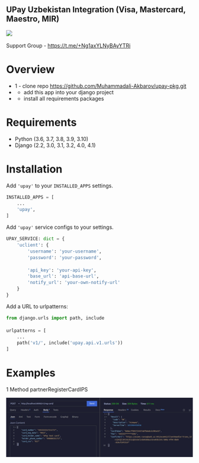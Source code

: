 ## UPay Uzbekistan Integration (Visa, Mastercard, Maestro, MIR)

<img src="https://play-lh.googleusercontent.com/56kMB0zuF9jXwKDjWSYgVffMOG8ZuvAz34kSovlZ32zJBhRbIhNbW8Me_wRw7xRYhVE">


Support Group - https://t.me/+Ng1axYLNyBAyYTRi 
# Overview 
* 1 - clone repo https://github.com/Muhammadali-Akbarov/upay-pkg.git
*  - add this app into your django project
*  - install all requirements packages

# Requirements

* Python (3.6, 3.7, 3.8, 3.9, 3.10)
* Django (2.2, 3.0, 3.1, 3.2, 4.0, 4.1)

# Installation

Add `'upay'` to your `INSTALLED_APPS` settings.
```python
INSTALLED_APPS = [
    ...
    'upay',
]
```
Add `'upay'` service configs to your settings.
```python
UPAY_SERVICE: dict = {
    'uclient': {
        'username': 'your-username',
        'password': 'your-password',

        'api_key': 'your-api-key',
        'base_url': 'api-base-url',
        'notify_url': 'your-own-notify-url'
    }
}
```
Add a URL to urlpatterns:
```python
from django.urls import path, include

urlpatterns = [
    ...
    path('v1/', include('upay.api.v1.urls'))
]
```
# Examples
1 Method partnerRegisterCardIPS

<img src="./docs/examples/reg-card.jpg">

